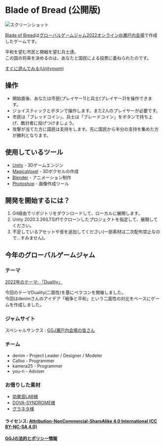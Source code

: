 # Blade of Bread (公開版)

![スクリーンショット](https://ggj.s3.amazonaws.com/styles/game_sidebar__wide/featured_image/2022/01/195887/sukurinsiyotuto_2022-01-30_15.51.50.png?itok=85gK4bmt&timestamp=1643525643)

[Blade of Bread](https://globalgamejam.org/2021/games/detective-vs-phantom-6)は[グローバルゲームジャム2022オンライン@瀬戸内会場](https://globalgamejam.org/2022/jam-sites/setouchi)で作成したゲームです。  

平和を望む市民と開戦を望む兵士達。  
この国の将来を決めるのは、あなたと国民による投票に委ねられたのです。

[すぐに遊んでみる(Unityroom)](https://unityroom.com/games/blade_or_bread_ggj22)

## 操作
  - 開始直後、あなたは市民(プレイヤー1)と兵士(プレイヤー2)を操作できます。
  - ジョイスティックとボタンで操作します。また2人のプレイヤーが必要です。
  - 市民は「ブレッドコイン」、兵士は「ブレードコイン」をボタンで持ち上げ、敵対者に投げつけましょう。
  - 攻撃が当てた方に国民は支持をします。先に国民から半分の支持を集めた方が勝利となります。

## 使用しているツール

* [Unity](phaser-link) - 3Dゲームエンジン
* [MagicaVoxel](https://ephtracy.github.io) - 3Dボクセルの作成
* [Blender](https://blender.jp) - アニメーション制作
* [Photoshop](https://www.adobe.com/jp/products/photoshop.html) - 画像作成ツール

## 開発を開始するには？

1) Git経由でリポジトリをダウンロードして、ローカルに展開します。  
2) Unity 2020.3.26(LTS)f1でクローンしたプロジェクトを指定して、展開してください。
3) 不足しているアセットや音を追加してください(一部素材は二次配布禁止なので…すみません)。


## 今年のグローバルゲームジャム
### テーマ

[2022年のテーマ: 「Duality」](https://globalgamejam.org/news/theme-ggj-2022)

今回のテーマDuality(二面性)を基にペラコンを開催しました。  
今回はdenimさんのアイデア「戦争と平和」という二面性の対比をベースにゲームを作成しました。

### ジャムサイト
スペシャルサンクス : [GGJ瀬戸内会場の皆さん](https://globalgamejam.org/2022/jam-sites/setouchi/members) 

### チーム
- denim - Project Leader / Designer / Modeler 
- Cafoo - Programmer
- kamera25 - Programmer
- you-ri - Adviser

### お借りした素材
- [効果音LAB様](https://soundeffect-lab.info)
- [DOVA-SYNDROME様](https://dova-s.jp) 
- [グラネタ様](https://everblasting.info) 

#### ライセンス: [ Attribution-NonCommercial-ShareAlike 4.0 International (CC BY-NC-SA 4.0)][license-link]
#### [GGJの法的とポリシー情報][ggj-legal-link]

   [license-link]: <https://creativecommons.org/licenses/by-nc-sa/4.0/>
   [ggj-legal-link]: <https://globalgamejam.org/legal-policies>
